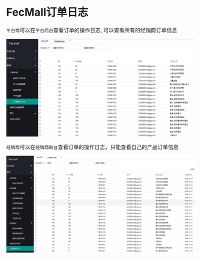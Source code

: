 FecMall订单日志
===========

`平台商`可以在`平台后台`查看订单的操作日志, 可以查看所有的经销商订单信息

![xx](images/bb31.png) 


`经销商`可以在`经销商后台`查看订单的操作日志，只能查看自己的产品订单信息

![xx](images/bb32.png) 











